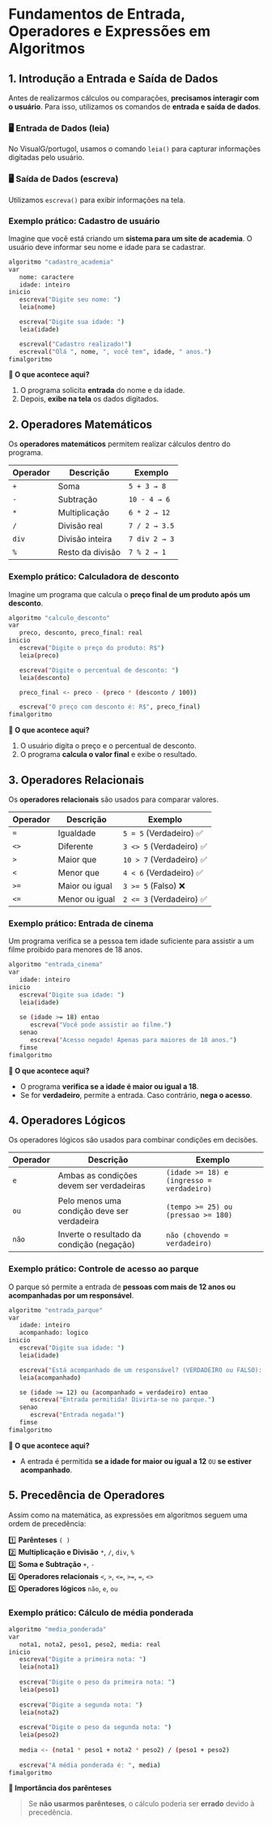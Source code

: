 # Fundamentos de Entrada, Operadores e Expressões em Algoritmos

## 1. Introdução a Entrada e Saída de Dados
Antes de realizarmos cálculos ou comparações, **precisamos interagir com o usuário**. Para isso, utilizamos os comandos de **entrada e saída de dados**.  

### 🖥️ Entrada de Dados (leia)
No VisualG/portugol, usamos o comando `leia()` para capturar informações digitadas pelo usuário.  

### 🖥️ Saída de Dados (escreva)
Utilizamos `escreva()` para exibir informações na tela.  

### Exemplo prático: Cadastro de usuário 
Imagine que você está criando um **sistema para um site de academia**. O usuário deve informar seu nome e idade para se cadastrar.  

```sh
algoritmo "cadastro_academia"
var
   nome: caractere
   idade: inteiro
inicio
   escreva("Digite seu nome: ")
   leia(nome)

   escreva("Digite sua idade: ")
   leia(idade)

   escreval("Cadastro realizado!")
   escreval("Olá ", nome, ", você tem", idade, " anos.")
fimalgoritmo
```

**📌 O que acontece aqui?**  
1. O programa solicita **entrada** do nome e da idade.  
2. Depois, **exibe na tela** os dados digitados.  

## 2. Operadores Matemáticos
Os **operadores matemáticos** permitem realizar cálculos dentro do programa.  

| Operador | Descrição | Exemplo |
|----------|----------|---------|
| `+` | Soma | `5 + 3 → 8` |
| `-` | Subtração | `10 - 4 → 6` |
| `*` | Multiplicação | `6 * 2 → 12` |
| `/` | Divisão real | `7 / 2 → 3.5` |
| `div` | Divisão inteira | `7 div 2 → 3` |
| `%` | Resto da divisão | `7 % 2 → 1` |

### Exemplo prático: Calculadora de desconto
Imagine um programa que calcula o **preço final de um produto após um desconto**.  

```sh
algoritmo "calculo_desconto"
var
   preco, desconto, preco_final: real
inicio
   escreva("Digite o preço do produto: R$")
   leia(preco)

   escreva("Digite o percentual de desconto: ")
   leia(desconto)

   preco_final <- preco - (preco * (desconto / 100))

   escreva("O preço com desconto é: R$", preco_final)
fimalgoritmo
```

**📌 O que acontece aqui?**  
1. O usuário digita o preço e o percentual de desconto.  
2. O programa **calcula o valor final** e exibe o resultado.  

## 3. Operadores Relacionais
Os **operadores relacionais** são usados para comparar valores.  

| Operador | Descrição | Exemplo |
|----------|----------|---------|
| `=` | Igualdade | `5 = 5` (Verdadeiro) :white_check_mark:|
| `<>` | Diferente | `3 <> 5` (Verdadeiro) :white_check_mark:|
| `>` | Maior que | `10 > 7` (Verdadeiro) :white_check_mark:|
| `<` | Menor que | `4 < 6` (Verdadeiro) :white_check_mark:|
| `>=` | Maior ou igual | `3 >= 5` (Falso) ❌|
| `<=` | Menor ou igual | `2 <= 3` (Verdadeiro) :white_check_mark:|

### Exemplo prático: Entrada de cinema
Um programa verifica se a pessoa tem idade suficiente para assistir a um filme proibido para menores de 18 anos.  

```sh
algoritmo "entrada_cinema"
var
   idade: inteiro
inicio
   escreva("Digite sua idade: ")
   leia(idade)
   
   se (idade >= 18) entao
      escreva("Você pode assistir ao filme.")
   senao
      escreva("Acesso negado! Apenas para maiores de 18 anos.")
   fimse
fimalgoritmo
```

**📌 O que acontece aqui?**  
- O programa **verifica se a idade é maior ou igual a 18**.  
- Se for **verdadeiro**, permite a entrada. Caso contrário, **nega o acesso**.  

## 4. Operadores Lógicos
Os operadores lógicos são usados para combinar condições em decisões.  

| Operador | Descrição | Exemplo |
|----------|----------|---------|
| `e` | Ambas as condições devem ser verdadeiras | `(idade >= 18) e (ingresso = verdadeiro)` |
| `ou` | Pelo menos uma condição deve ser verdadeira | `(tempo >= 25) ou (pressao >= 180)` |
| `não` | Inverte o resultado da condição (negação) | `não (chovendo = verdadeiro)` |

### Exemplo prático: Controle de acesso ao parque
O parque só permite a entrada de **pessoas com mais de 12 anos ou acompanhadas por um responsável**.  

```sh
algoritmo "entrada_parque"
var
   idade: inteiro
   acompanhado: logico
inicio
   escreva("Digite sua idade: ")
   leia(idade)

   escreva("Está acompanhado de um responsável? (VERDADEIRO ou FALSO): ")
   leia(acompanhado)

   se (idade >= 12) ou (acompanhado = verdadeiro) entao
      escreva("Entrada permitida! Divirta-se no parque.")
   senao
      escreva("Entrada negada!")
   fimse
fimalgoritmo
```

**📌 O que acontece aqui?**  
- A entrada é permitida **se a idade for maior ou igual a 12** `OU` **se estiver acompanhado**.  

## 5. Precedência de Operadores
Assim como na matemática, as expressões em algoritmos seguem uma ordem de precedência:  

1️⃣ **Parênteses** `( )`  
2️⃣ **Multiplicação e Divisão** `*`, `/`, `div`, `%`  
3️⃣ **Soma e Subtração** `+`, `-`  
4️⃣ **Operadores relacionais** `<`, `>`, `<=`, `>=`, `=`, `<>`  
5️⃣ **Operadores lógicos** `não`, `e`, `ou`  

### Exemplo prático: Cálculo de média ponderada
```sh
algoritmo "media_ponderada"
var
   nota1, nota2, peso1, peso2, media: real
inicio
   escreva("Digite a primeira nota: ")
   leia(nota1)
   
   escreva("Digite o peso da primeira nota: ")
   leia(peso1)
   
   escreva("Digite a segunda nota: ")
   leia(nota2)
   
   escreva("Digite o peso da segunda nota: ")
   leia(peso2)
   
   media <- (nota1 * peso1 + nota2 * peso2) / (peso1 + peso2)
   
   escreva("A média ponderada é: ", media)
fimalgoritmo
```

**📌 Importância dos parênteses**  
>Se **não usarmos parênteses**, o cálculo poderia ser **errado** devido à precedência.  
